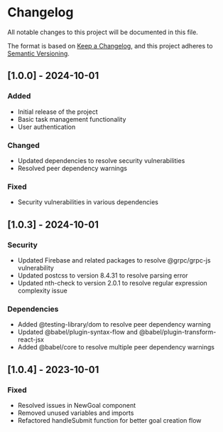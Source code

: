 # Changelog

All notable changes to this project will be documented in this file.

The format is based on [Keep a Changelog](https://keepachangelog.com/en/1.0.0/),
and this project adheres to [Semantic Versioning](https://semver.org/spec/v2.0.0.html).

## [1.0.0] - 2024-10-01

### Added
- Initial release of the project
- Basic task management functionality
- User authentication

### Changed
- Updated dependencies to resolve security vulnerabilities
- Resolved peer dependency warnings

### Fixed
- Security vulnerabilities in various dependencies

## [1.0.3] - 2024-10-01

### Security
- Updated Firebase and related packages to resolve @grpc/grpc-js vulnerability
- Updated postcss to version 8.4.31 to resolve parsing error
- Updated nth-check to version 2.0.1 to resolve regular expression complexity issue

### Dependencies
- Added @testing-library/dom to resolve peer dependency warning
- Updated @babel/plugin-syntax-flow and @babel/plugin-transform-react-jsx
- Added @babel/core to resolve multiple peer dependency warnings

## [1.0.4] - 2023-10-01

### Fixed
- Resolved issues in NewGoal component
- Removed unused variables and imports
- Refactored handleSubmit function for better goal creation flow